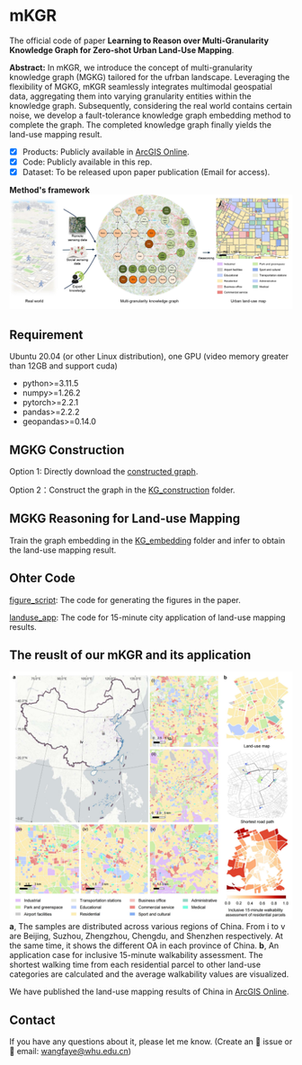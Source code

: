 # mKGR

The official code of paper **Learning to Reason over Multi-Granularity Knowledge Graph for Zero-shot Urban Land-Use Mapping**.

**Abstract:** In mKGR, we introduce the concept of multi-granularity knowledge graph (MGKG) tailored for the ufrban landscape. Leveraging the flexibility of MGKG, mKGR seamlessly integrates multimodal geospatial data, aggregating them into varying granularity entities within the knowledge graph. Subsequently, considering the real world contains certain noise, we develop a fault-tolerance knowledge graph embedding method to complete the graph. The completed knowledge graph finally yields the land-use mapping result.

- [x] Products: Publicly available in [ArcGIS Online](https://www.geosceneonline.cn/geoscene/apps/mapviewer/index.html?webmap=ad747de4b4ad4b558141c638e23960ca).
- [x] Code: Publicly available in this rep.
- [x] Dataset: To be released upon paper publication (Email for access).

**Method's framework**
![framework](./images/framework.jpg)

## Requirement
Ubuntu 20.04 (or other Linux distribution), one GPU (video memory greater than 12GB and support cuda)
* python>=3.11.5
* numpy>=1.26.2
* pytorch>=2.2.1
* pandas>=2.2.2
* geopandas>=0.14.0

## MGKG Construction

Option 1: Directly download the [constructed graph](https://zenodo.org/records/11311869?preview=1).

Option 2：Construct the graph in the [KG_construction](./KG_construction/) folder.

## MGKG Reasoning for Land-use Mapping

Train the graph embedding in the [KG_embedding](./KG_embedding/) folder and infer to obtain the land-use mapping result. 


## Ohter Code

 [figure_script](./figure_script/): The code for generating the figures in the paper.

 [landuse_app](./landuse_app/): The code for 15-minute city application of land-use mapping results.


## The reuslt of our mKGR and its application

![result](./images/china_result.jpg)
**a**, The samples are distributed across various regions of China. From i to v are Beijing, Suzhou, Zhengzhou, Chengdu, and Shenzhen respectively. At the same time, it shows the different OA in each province of China. **b**, An application case for inclusive 15-minute walkability assessment. The shortest walking time from each residential parcel to other land-use categories are calculated and the average walkability values are visualized.

We have published the land-use mapping results of China in [ArcGIS Online](https://www.geosceneonline.cn/geoscene/apps/mapviewer/index.html?webmap=ad747de4b4ad4b558141c638e23960ca).
## Contact
If you have any questions about it, please let me know. (Create an 🐛 issue or 📧 email: wangfaye@whu.edu.cn)

